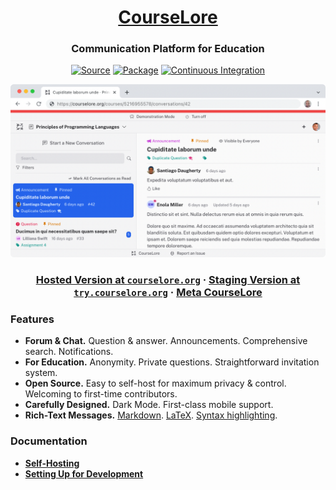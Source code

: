 <h1 align="center"><a href="https://courselore.org">CourseLore</a></h1>
<h3 align="center">Communication Platform for Education</h3>
<p align="center">
<a href="https://github.com/courselore/courselore"><img src="https://img.shields.io/badge/Source---" alt="Source"></a>
<a href="https://www.npmjs.com/package/courselore"><img alt="Package" src="https://badge.fury.io/js/courselore.svg"></a>
<a href="https://github.com/courselore/courselore/actions"><img src="https://github.com/courselore/courselore/workflows/.github/workflows/main.yml/badge.svg" alt="Continuous Integration"></a>
</p>

[<img src="static/main-screen--light.png" alt="CourseLore Main Screen" width="960">](https://courselore.org)

<h3 align="center">
<a href="https://courselore.org">Hosted Version at <code>courselore.org</code></a> ·
<a href="https://try.courselore.org">Staging Version at <code>try.courselore.org</code></a> ·
<a href="https://courselore.org/courses/8537410611/invitations/3667859788">Meta CourseLore</a>
</h3>

### Features

- **Forum & Chat.** Question & answer. Announcements. Comprehensive search. Notifications.
- **For Education.** Anonymity. Private questions. Straightforward invitation system.
- **Open Source.** Easy to self-host for maximum privacy & control. Welcoming to first-time contributors.
- **Carefully Designed.** Dark Mode. First-class mobile support.
- **Rich-Text Messages.** [Markdown](https://guides.github.com/features/mastering-markdown/). [LaTeX](https://katex.org/docs/supported.html). [Syntax highlighting](https://shiki.matsu.io/).

### Documentation

- [**Self-Hosting**](/documentation/self-hosting.md)
- [**Setting Up for Development**](/documentation/setting-up-for-development.md)
